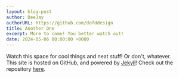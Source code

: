 ```yaml
---
layout: blog-post
author: DeeJay
authorURL: https://github.com/dofddesign
title: Another One
excerpt: More to come! You better watch out!
date: 2024-05-06 00:00:00 +0000
---
```

Watch this space for cool things and neat stuff! Or don't, whatever.
<br>This site is hosted on GitHub, and powered by <a href="https://jekyllrb.com/" target="_blank"><u>Jekyll</u></a>! Check out the repository <a href="https://github.com/dofddesign/site" target="_blank"><u>here</u></a>.